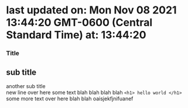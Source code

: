 # last updated on: Mon Nov 08 2021 13:44:20 GMT-0600 (Central Standard Time) at: 13:44:20 
 ### Title 
 ## sub title 
 another sub title  
 new line over here some text blah blah blah blah 
 ``` <h1> hello world </h1> ``` 
 some more text over here blah blah oaisjekfjnifuanef